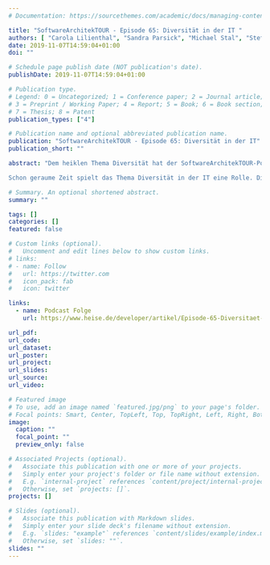 ```yaml
---
# Documentation: https://sourcethemes.com/academic/docs/managing-content/

title: "SoftwareArchitekTOUR - Episode 65: Diversität in der IT "
authors: [ "Carola Lilienthal", "Sandra Parsick", "Michael Stal", "Stefan Tilkov"]
date: 2019-11-07T14:59:04+01:00
doi: ""

# Schedule page publish date (NOT publication's date).
publishDate: 2019-11-07T14:59:04+01:00

# Publication type.
# Legend: 0 = Uncategorized; 1 = Conference paper; 2 = Journal article;
# 3 = Preprint / Working Paper; 4 = Report; 5 = Book; 6 = Book section;
# 7 = Thesis; 8 = Patent
publication_types: ["4"]

# Publication name and optional abbreviated publication name.
publication: "SoftwareArchitekTOUR - Episode 65: Diversität in der IT"
publication_short: ""

abstract: "Dem heiklen Thema Diversität hat der SoftwareArchitekTOUR-Podcast eine eigene Episode gewidmet. Es geht um Initiativen und Erfahrungen.\n

Schon geraume Zeit spielt das Thema Diversität in der IT eine Rolle. Die Tendenz geht ganz klar dahin, dass Unternehmen und IT-Projekte zunehmend darauf achten, ihre Teams divers zu durchmischen, oder IT-Konferenzorganisatoren bei den Referenten ein möglichst gemischtes Programm zusammenstellen müssen, soll die Community im Nachgang nicht auf die Barrikaden gehen. Carola Lilienthal, Sandra Parsick, Michael Stal und Stefan Tilkov diskutieren in dieser Episode mehrere Diversitätsinitiativen und berichten von ihren Erfahrungen aus dem Berufsalltag und welche Konsequenzen sie aus ihnen gezogen haben."

# Summary. An optional shortened abstract.
summary: ""

tags: []
categories: []
featured: false

# Custom links (optional).
#   Uncomment and edit lines below to show custom links.
# links:
# - name: Follow
#   url: https://twitter.com
#   icon_pack: fab
#   icon: twitter

links:
  - name: Podcast Folge
    url: https://www.heise.de/developer/artikel/Episode-65-Diversitaet-in-der-IT-4516899.html

url_pdf:
url_code:
url_dataset:
url_poster:
url_project:
url_slides:
url_source:
url_video:

# Featured image
# To use, add an image named `featured.jpg/png` to your page's folder.
# Focal points: Smart, Center, TopLeft, Top, TopRight, Left, Right, BottomLeft, Bottom, BottomRight.
image:
  caption: ""
  focal_point: ""
  preview_only: false

# Associated Projects (optional).
#   Associate this publication with one or more of your projects.
#   Simply enter your project's folder or file name without extension.
#   E.g. `internal-project` references `content/project/internal-project/index.md`.
#   Otherwise, set `projects: []`.
projects: []

# Slides (optional).
#   Associate this publication with Markdown slides.
#   Simply enter your slide deck's filename without extension.
#   E.g. `slides: "example"` references `content/slides/example/index.md`.
#   Otherwise, set `slides: ""`.
slides: ""
---
```

